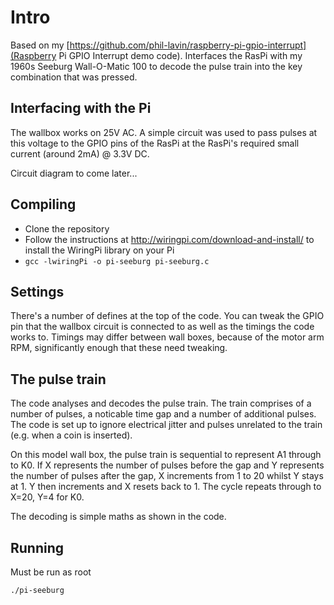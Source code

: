 Intro
=====

Based on my [https://github.com/phil-lavin/raspberry-pi-gpio-interrupt](Raspberry Pi GPIO Interrupt demo code). Interfaces the RasPi with my
1960s Seeburg Wall-O-Matic 100 to decode the pulse train into the key combination that was pressed.

Interfacing with the Pi
-----------------------

The wallbox works on 25V AC. A simple circuit was used to pass pulses at this voltage to the GPIO pins of the RasPi at the RasPi's required
small current (around 2mA) @ 3.3V DC.

Circuit diagram to come later...

Compiling
---------

* Clone the repository
* Follow the instructions at http://wiringpi.com/download-and-install/ to install the WiringPi library on your Pi
* ```gcc -lwiringPi -o pi-seeburg pi-seeburg.c```

Settings
--------

There's a number of defines at the top of the code. You can tweak the GPIO pin that the wallbox circuit is connected to as well as the timings
the code works to. Timings may differ between wall boxes, because of the motor arm RPM, significantly enough that these need tweaking.

The pulse train
---------------

The code analyses and decodes the pulse train. The train comprises of a number of pulses, a noticable time gap and a number of additional pulses.
The code is set up to ignore electrical jitter and pulses unrelated to the train (e.g. when a coin is inserted).

On this model wall box, the pulse train is sequential to represent A1 through to K0. If X represents the number of pulses before the gap and Y
represents the number of pulses after the gap, X increments from 1 to 20 whilst Y stays at 1. Y then increments and X resets back to 1. The cycle
repeats through to X=20, Y=4 for K0.

The decoding is simple maths as shown in the code.

Running
-------
Must be run as root

```
./pi-seeburg
```
